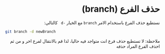 <div dir="rtl">

# حذف الفرع (branch)

نستطيع حذف الفرع باستخدام الامر `branch` مع الخيار `-d ` كالتالي:

<div dir="ltr">

```bash
git branch -d newBranch 
```

</div>

ملاحظة: لا تستطيع حذف فرع انت متواجد فيه حاليا، لذا قم بالانتقال لفرع اخر و من ثم احذف الفرع المراد حذفه

</div>
